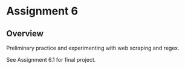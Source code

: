 # Assignment 6

## Overview

Preliminary practice and experimenting with web scraping and regex.

See Assignment 6.1 for final project.